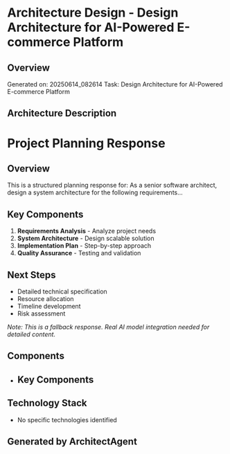 # Architecture Design - Design Architecture for AI-Powered E-commerce Platform

## Overview
Generated on: 20250614_082614
Task: Design Architecture for AI-Powered E-commerce Platform

## Architecture Description
# Project Planning Response

## Overview
This is a structured planning response for: 
        As a senior software architect, design a system architecture for the following requirements...

## Key Components
1. **Requirements Analysis** - Analyze project needs
2. **System Architecture** - Design scalable solution
3. **Implementation Plan** - Step-by-step approach
4. **Quality Assurance** - Testing and validation

## Next Steps
- Detailed technical specification
- Resource allocation
- Timeline development
- Risk assessment

*Note: This is a fallback response. Real AI model integration needed for detailed content.*

## Components
- ## Key Components

## Technology Stack
- No specific technologies identified

## Generated by ArchitectAgent
